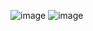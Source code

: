 ![image](https://user-images.githubusercontent.com/75318518/155687889-a159f578-76d8-4bb6-b270-6a4037419f48.png)
![image](https://user-images.githubusercontent.com/75318518/155688993-7b612ddd-7a62-43a4-8eb8-16e8636837ff.png)
